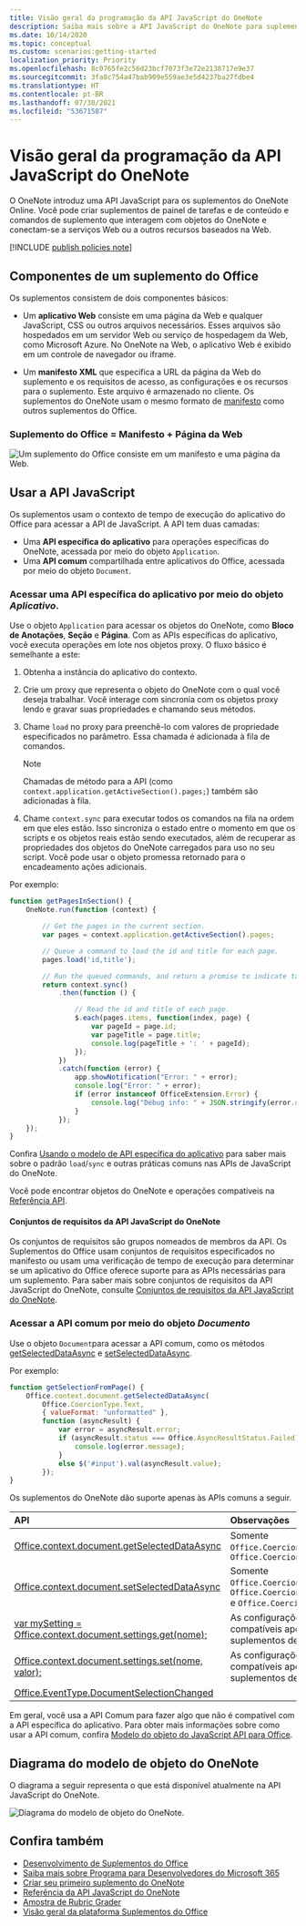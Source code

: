 ```yaml
---
title: Visão geral da programação da API JavaScript do OneNote
description: Saiba mais sobre a API JavaScript do OneNote para suplementos do OneNote na Web.
ms.date: 10/14/2020
ms.topic: conceptual
ms.custom: scenarios:getting-started
localization_priority: Priority
ms.openlocfilehash: 8c0765fe2c56d23bcf7073f3e72e2138717e9e37
ms.sourcegitcommit: 3fa8c754a47bab909e559ae3e5d4237ba27fdbe4
ms.translationtype: HT
ms.contentlocale: pt-BR
ms.lasthandoff: 07/30/2021
ms.locfileid: "53671587"
---
```

# <a name="onenote-javascript-api-programming-overview"></a>Visão geral da programação da API JavaScript do OneNote

O OneNote introduz uma API JavaScript para os suplementos do OneNote Online. Você pode criar suplementos de painel de tarefas e de conteúdo e comandos de suplemento que interagem com objetos do OneNote e conectam-se a serviços Web ou a outros recursos baseados na Web.

[!INCLUDE [publish policies note](../includes/note-publish-policies.md)]

## <a name="components-of-an-office-add-in"></a>Componentes de um suplemento do Office

Os suplementos consistem de dois componentes básicos:

- Um **aplicativo Web** consiste em uma página da Web e qualquer JavaScript, CSS ou outros arquivos necessários. Esses arquivos são hospedados em um servidor Web ou serviço de hospedagem da Web, como Microsoft Azure. No OneNote na Web, o aplicativo Web é exibido em um controle de navegador ou iframe.

- Um **manifesto XML** que especifica a URL da página da Web do suplemento e os requisitos de acesso, as configurações e os recursos para o suplemento. Este arquivo é armazenado no cliente. Os suplementos do OneNote usam o mesmo formato de [manifesto](../develop/add-in-manifests.md) como outros suplementos do Office.

### <a name="office-add-in--manifest--webpage"></a>Suplemento do Office = Manifesto + Página da Web

![Um suplemento do Office consiste em um manifesto e uma página da Web.](../images/onenote-add-in.png)

## <a name="using-the-javascript-api"></a>Usar a API JavaScript

Os suplementos usam o contexto de tempo de execução do aplicativo do Office para acessar a API de JavaScript. A API tem duas camadas:

- Uma **API específica do aplicativo** para operações específicas do OneNote, acessada por meio do objeto `Application`.
- Uma **API comum** compartilhada entre aplicativos do Office, acessada por meio do objeto `Document`.

### <a name="accessing-the-application-specific-api-through-the-application-object"></a>Acessar uma API específica do aplicativo por meio do objeto *Aplicativo*.

Use o objeto `Application` para acessar os objetos do OneNote, como **Bloco de Anotações**, **Seção** e **Página**. Com as APIs específicas do aplicativo, você executa operações em lote nos objetos proxy. O fluxo básico é semelhante a este:

1. Obtenha a instância do aplicativo do contexto.

2. Crie um proxy que representa o objeto do OneNote com o qual você deseja trabalhar. Você interage com sincronia com os objetos proxy lendo e gravar suas propriedades e chamando seus métodos.

3. Chame `load` no proxy para preenchê-lo com valores de propriedade especificados no parâmetro. Essa chamada é adicionada à fila de comandos.

   > [!NOTE]
   > Chamadas de método para a API (como `context.application.getActiveSection().pages;`) também são adicionadas à fila.

4. Chame `context.sync` para executar todos os comandos na fila na ordem em que eles estão. Isso sincroniza o estado entre o momento em que os scripts e os objetos reais estão sendo executados, além de recuperar as propriedades dos objetos do OneNote carregados para uso no seu script. Você pode usar o objeto promessa retornado para o encadeamento ações adicionais.

Por exemplo:

```js
function getPagesInSection() {
    OneNote.run(function (context) {

        // Get the pages in the current section.
        var pages = context.application.getActiveSection().pages;

        // Queue a command to load the id and title for each page.
        pages.load('id,title');

        // Run the queued commands, and return a promise to indicate task completion.
        return context.sync()
            .then(function () {

                // Read the id and title of each page.
                $.each(pages.items, function(index, page) {
                    var pageId = page.id;
                    var pageTitle = page.title;
                    console.log(pageTitle + ': ' + pageId);
                });
            })
            .catch(function (error) {
                app.showNotification("Error: " + error);
                console.log("Error: " + error);
                if (error instanceof OfficeExtension.Error) {
                    console.log("Debug info: " + JSON.stringify(error.debugInfo));
                }
            });
    });
}
```

Confira [Usando o modelo de API específica do aplicativo](../develop/application-specific-api-model.md) para saber mais sobre o padrão `load`/`sync` e outras práticas comuns nas APIs de JavaScript do OneNote.

Você pode encontrar objetos do OneNote e operações compatíveis na [Referência API](../reference/overview/onenote-add-ins-javascript-reference.md).

#### <a name="onenote-javascript-api-requirement-sets"></a>Conjuntos de requisitos da API JavaScript do OneNote

Os conjuntos de requisitos são grupos nomeados de membros da API. Os Suplementos do Office usam conjuntos de requisitos especificados no manifesto ou usam uma verificação de tempo de execução para determinar se um aplicativo do Office oferece suporte para as APIs necessárias para um suplemento. Para saber mais sobre conjuntos de requisitos da API JavaScript do OneNote, consulte [Conjuntos de requisitos da API JavaScript do OneNote](../reference/requirement-sets/onenote-api-requirement-sets.md).

### <a name="accessing-the-common-api-through-the-document-object"></a>Acessar a API comum por meio do objeto *Documento*

Use o objeto `Document`para acessar a API comum, como os métodos [getSelectedDataAsync](/javascript/api/office/office.document#getSelectedDataAsync_coercionType__options__callback_) e [setSelectedDataAsync](/javascript/api/office/office.document#setSelectedDataAsync_data__options__callback_).

Por exemplo:  

```js
function getSelectionFromPage() {
    Office.context.document.getSelectedDataAsync(
        Office.CoercionType.Text,
        { valueFormat: "unformatted" },
        function (asyncResult) {
            var error = asyncResult.error;
            if (asyncResult.status === Office.AsyncResultStatus.Failed) {
                console.log(error.message);
            }
            else $('#input').val(asyncResult.value);
        });
}
```

Os suplementos do OneNote dão suporte apenas às APIs comuns a seguir.

| API | Observações |
|:------|:------|
| [Office.context.document.getSelectedDataAsync](/javascript/api/office/office.document#getSelectedDataAsync_coercionType__options__callback_) | Somente `Office.CoercionType.Text` e `Office.CoercionType.Matrix` |
| [Office.context.document.setSelectedDataAsync](/javascript/api/office/office.document#setSelectedDataAsync_data__options__callback_) | Somente `Office.CoercionType.Text`, `Office.CoercionType.Image` e `Office.CoercionType.Html` | 
| [var mySetting = Office.context.document.settings.get(nome);](/javascript/api/office/office.settings#get_name_) | As configurações são compatíveis apenas com os suplementos de conteúdo | 
| [Office.context.document.settings.set(nome, valor);](/javascript/api/office/office.settings#set_name__value_) | As configurações são compatíveis apenas com os suplementos de conteúdo | 
| [Office.EventType.DocumentSelectionChanged](/javascript/api/office/office.documentselectionchangedeventargs) ||

Em geral, você usa a API Comum para fazer algo que não é compatível com a API específica do aplicativo. Para obter mais informações sobre como usar a API comum, confira [Modelo do objeto do JavaScript API para Office](../develop/office-javascript-api-object-model.md).

<a name="om-diagram"></a>
## <a name="onenote-object-model-diagram"></a>Diagrama do modelo de objeto do OneNote
O diagrama a seguir representa o que está disponível atualmente na API JavaScript do OneNote.

  ![Diagrama do modelo de objeto do OneNote.](../images/onenote-om.png)

## <a name="see-also"></a>Confira também

- [Desenvolvimento de Suplementos do Office ](../develop/develop-overview.md)
- [Saiba mais sobre Programa para Desenvolvedores do Microsoft 365](https://developer.microsoft.com/microsoft-365/dev-program)
- [Criar seu primeiro suplemento do OneNote](../quickstarts/onenote-quickstart.md)
- [Referência da API JavaScript do OneNote](../reference/overview/onenote-add-ins-javascript-reference.md)
- [Amostra de Rubric Grader](https://github.com/OfficeDev/OneNote-Add-in-Rubric-Grader)
- [Visão geral da plataforma Suplementos do Office](../overview/office-add-ins.md)
